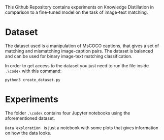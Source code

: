 This Github Repository contains experiments on Knowledge Distillation in comparison to a fine-tuned model on the task of image-text matching.

# Dataset
The dataset used is a manipulation of MsCOCO captions, that gives a set of matching and mismatching image-caption pairs. The dataset is balanced and can be used for binary image-text matching classification.

In order to get access to the dataset you just need to run the file inside ```.\code\``` with this command:

```python3 create_dataset.py ```

# Experiments 
The folder ```.\code\``` contains four Jupyter notebooks using the aforementioned dataset.

```Data exploration ``` is just a notebook with some plots that gives information on how the data looks.


